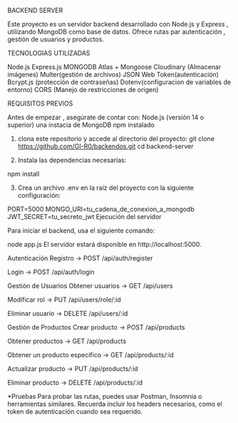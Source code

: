 BACKEND SERVER

Este proyecto es un servidor backend desarrollado con Node.js y Express , utilizando MongoDB como base de datos. Ofrece rutas par autenticación , gestión de usuarios y productos.

TECNOLOGIAS UTILIZADAS 

Node.js
Express.js
MONGODB Atlas + Mongoose
Cloudinary (Almacenar imágenes)
Multer(gestión de archivos)
JSON Web Token(autenticación)
Bcrypt.js (protección de contraseñas)
Dotenv(configuracion de variables de entorno)
CORS (Manejo de restricciones de origen)

REQUISITOS PREVIOS 

Antes de empezar , asegúrate de contar con:
Node.js (versión 14 o superior)
una instacia de MongoDB 
npm instalado


1. clona este repositorio y accede al directorio del proyecto:
 git clone https://github.com/GI-R0/backendos.git
cd backend-server

2. Instala las dependencias necesarias:

npm install

3. Crea un archivo .env en la raíz del proyecto con la siguiente configuración:

PORT=5000
MONGO_URI=tu_cadena_de_conexion_a_mongodb
JWT_SECRET=tu_secreto_jwt
 Ejecución del servidor


Para iniciar el backend, usa el siguiente comando:


node app.js
El servidor estará disponible en http://localhost:5000.




   Autenticación
Registro → POST /api/auth/register

Login → POST /api/auth/login

   Gestión de Usuarios
Obtener usuarios → GET /api/users

Modificar rol → PUT /api/users/role/:id

Eliminar usuario → DELETE /api/users/:id

  Gestión de Productos
Crear producto → POST /api/products

Obtener productos → GET /api/products

Obtener un producto específico → GET /api/products/:id

Actualizar producto → PUT /api/products/:id

Eliminar producto → DELETE /api/products/:id

*Pruebas
Para probar las rutas, puedes usar Postman, Insomnia o herramientas similares. Recuerda incluir los headers necesarios, como el token de autenticación cuando sea requerido.